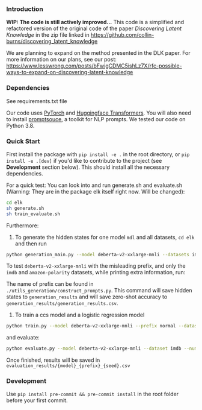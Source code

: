 ### Introduction

**WIP: The code is still actively improved...**
This code is a simplified and refactored version of the original code of the paper *Discovering Latent Knowledge* in the zip file linked in https://github.com/collin-burns/discovering_latent_knowledge

We are planning to expand on the method presented in the DLK paper. For more information on our plans, see our post: https://www.lesswrong.com/posts/bFwigCDMC5ishLz7X/rfc-possible-ways-to-expand-on-discovering-latent-knowledge

### Dependencies

See requirements.txt file

Our code uses [PyTorch](http://pytorch.org) and [Huggingface Transformers](https://huggingface.co/docs/transformers/index). You will also need to install [promptsouce](https://github.com/bigscience-workshop/promptsource), a toolkit for NLP prompts. We tested our code on Python 3.8.


### Quick **Start**

First install the package with `pip install -e .` in the root directory, or `pip install -e .[dev]` if you'd like to contribute to the project (see **Development** section below). This should install all the necessary dependencies.

For a quick test: You can look into and run generate.sh and evaluate.sh (Warning: They are in the package elk itself right now. Will be changed):

```bash
cd elk
sh generate.sh
sh train_evaluate.sh
```

Furthermore:

1. To generate the hidden states for one model `mdl` and all datasets, `cd elk` and then run

```bash
python generation_main.py --model deberta-v2-xxlarge-mnli --datasets imdb --prefix normal --model_device cuda --num_data 1000
```

To test `deberta-v2-xxlarge-mnli` with the misleading prefix, and only the `imdb` and `amazon-polarity` datasets, while printing extra information, run:

The name of prefix can be found in `./utils_generation/construct_prompts.py`. This command will save hidden states to `generation_results` and will save zero-shot accuracy to `generation_results/generation_results.csv`.

1. To train a ccs model and a logistic regression model

```bash
python train.py --model deberta-v2-xxlarge-mnli --prefix normal --dataset imdb --num_data 1000
```

and evaluate:
```bash
python evaluate.py --model deberta-v2-xxlarge-mnli --dataset imdb --num_data 1000
```

Once finished, results will be saved in `evaluation_results/{model}_{prefix}_{seed}.csv`

### Development

Use `pip install pre-commit && pre-commit install` in the root folder before your first commit.